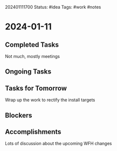202401111700
Status: #idea
Tags: #work #notes 

# 2024-01-11

## Completed Tasks
Not much, mostly meetings

## Ongoing Tasks

## Tasks for Tomorrow
Wrap up the work to rectify the install targets

## Blockers

## Accomplishments
Lots of discussion about the upcoming WFH changes

